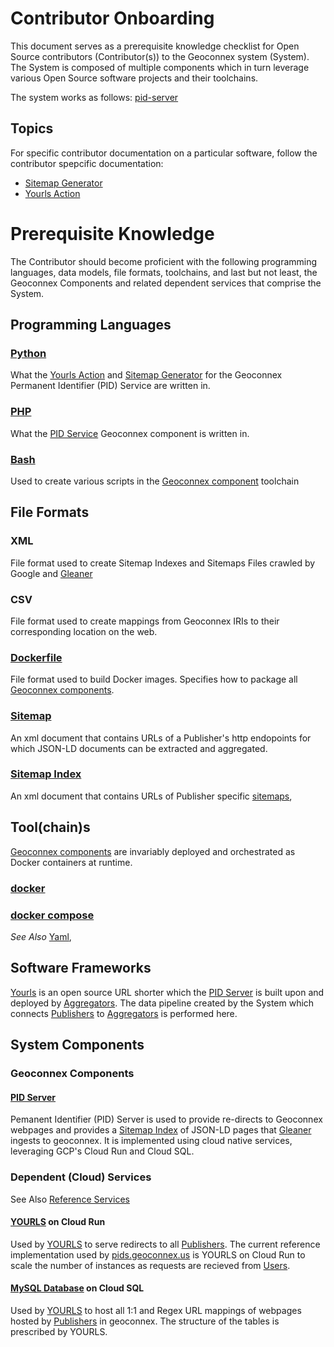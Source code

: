 # Contributor Onboarding
This document serves as a prerequisite knowledge checklist for Open Source contributors (Contributor(s)) to the Geoconnex system (System). The System is composed of multiple components which in turn leverage various Open Source software projects and their toolchains.

The system works as follows:
[pid-server](/docs/img/pid-server.png)

## Topics
For specific contributor documentation on a particular software, follow the contributor spepcific documentation:
- [Sitemap Generator](./sitemap-generator/)
- [Yourls Action](./yourls-action/)


# Prerequisite Knowledge

The Contributor should become proficient with the following programming languages, data models, file formats, toolchains, and last but not least, the Geoconnex Components and related dependent services that comprise the System.

## Programming Languages

### [Python](https://python.org)
What the [Yourls Action](https://github.com/cgs-earth/yourls-action) and [Sitemap Generator](https://github.com/cgs-earth/sitemap-generator) for the Geoconnex Permanent Identifier (PID) Service are written in.

### [PHP](https://www.php.net/)
What the [PID Service](#pid-server) Geoconnex component is written in.

### [Bash](https://www.gnu.org/software/bash/manual/bash.html)
Used to create various scripts in the [Geoconnex component](#geoconnex-components) toolchain

## File Formats

### XML
File format used to create Sitemap Indexes and Sitemaps Files crawled by Google and [Gleaner](https://github.com/gleanerio/gleaner)

### CSV
File format used to create mappings from Geoconnex IRIs to their corresponding location on the web.

### [Dockerfile](https://docs.docker.com/engine/reference/builder/) 
File format used to build Docker images. Specifies how to package all [Geoconnex components](#geoconnex-components).

### [Sitemap](https://www.sitemaps.org/protocol.html)
An xml document that contains URLs of a Publisher's http endopoints for which JSON-LD documents can be extracted and aggregated.

### [Sitemap Index](https://www.sitemaps.org/protocol.html#index)
An xml document that contains URLs of Publisher specific [sitemaps](#Sitemap), 

## Tool(chain)s

[Geoconnex components](#geoconnex-components) are invariably deployed and orchestrated as Docker containers at runtime. 

### [docker](https://docs.docker.com/engine/reference/commandline/cli/) 
### [docker compose](https://docs.docker.com/compose/)
*See Also* [Yaml](#yaml), 

## Software Frameworks

[Yourls](https://yourls.org/) is an open source URL shorter which the [PID Server](#pid-server) is built upon and deployed by [Aggregators](https://github.com/internetofwater/harvest.geoconnex.us/blob/main/README.md#persona-aggregator). The data pipeline created by the System which connects [Publishers](https://github.com/internetofwater/harvest.geoconnex.us/blob/main/README.md#persona-publisher) to [Aggregators](https://github.com/internetofwater/harvest.geoconnex.us/blob/main/README.md#persona-aggregator) is performed here.

## System Components 

### Geoconnex Components

#### [PID Server](https://github.com/internetofwater/pids.geoconnex.us) 

Pemanent Identifier (PID) Server is used to provide re-directs to Geoconnex webpages and provides a [Sitemap Index](#sitemap-index) of JSON-LD pages that [Gleaner](https://github.com/gleanerio/gleaner) ingests to geoconnex. It is implemented using cloud native services, leveraging GCP's Cloud Run and Cloud SQL.

### Dependent (Cloud) Services 

See Also [Reference Services](https://github.com/internetofwater/reference.geoconnex.us)

#### [YOURLS](/build/yourls/) on Cloud Run

Used by [YOURLS](https://yourls.org/) to serve redirects to all [Publishers](https://github.com/internetofwater/harvest.geoconnex.us/blob/main/README.md#persona-publisher). The current reference implementation used by [pids.geoconnex.us](https://pids.geoconnex.us) is YOURLS on Cloud Run to scale the number of instances as requests are recieved from [Users](https://github.com/internetofwater/harvest.geoconnex.us/blob/main/README.md#persona-user).

#### [MySQL Database](/build/yourls-mysql/) on Cloud SQL

Used by [YOURLS](https://yourls.org/) to host all 1:1 and Regex URL mappings of webpages hosted by [Publishers](README.md#persona-publisher) in geoconnex. The structure of the tables is prescribed by YOURLS.
